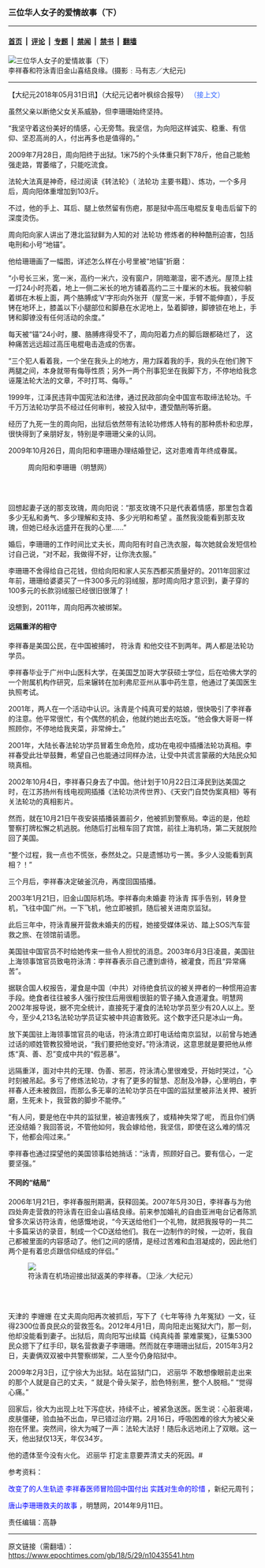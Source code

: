 ### 三位华人女子的爱情故事（下）

---

#### [首页](../../../..?n10435541) &nbsp;|&nbsp; [评论](../../../../../epoch-comment?n10435541) &nbsp;|&nbsp; [专题](../../../../../epoch-special?n10435541) &nbsp;|&nbsp; [禁闻](../../../../../epoch-news?n10435541) &nbsp;|&nbsp; [禁书](../../../../../books?n10435541) &nbsp;|&nbsp; [翻墙](https://github.com/gfw-breaker/nogfw/blob/master/README.md?n10435541)


<div><img alt="三位华人女子的爱情故事（下）" class="attachment-djy_600_400 size-djy_600_400 wp-post-image" src="https://i.epochtimes.com/assets/uploads/2018/05/1-190-600x400.jpg"/>
<div class="caption">
 李祥春和符泳青旧金山喜结良缘。(摄影﹕马有志／大纪元)
</div></div><hr/><div class="post_content" id="artbody" itemprop="articleBody">
 <!-- article content begin -->
 <p>
  【大纪元2018年05月31日讯】（大纪元记者叶枫综合报导）
  <span style="color: #3366ff;">
   <ok href="https://www.epochtimes.com/gb/18/5/28/n10435103.htm" style="color: #3366ff;">
    （接上文）
   </ok>
  </span>
 </p>
 <p>
  虽然父亲以断绝父女关系威胁，但李珊珊始终坚持。
 </p>
 <p>
  “我坚守着这份美好的情感，心无旁骛。我坚信，为向阳这样诚实、稳重、有信仰、坚忍高尚的人，付出再多也是值得的。”
 </p>
 <p>
  2009年7月28日，周向阳终于出狱。1米75的个头体重只剩下78斤，他自己能勉强走路，胃萎缩了，只能吃流食。
 </p>
 <p>
  法轮大法真是神奇，经过阅读《转法轮》（
  <ok href="https://www.epochtimes.com/gb/tag/%E6%B3%95%E8%BD%AE%E5%8A%9F.html">
   法轮功
  </ok>
  主要书籍）、炼功，一个多月后，周向阳体重增加到103斤。
 </p>
 <p>
  不过，他的手上、耳后、腿上依然留有伤疤，那是狱中高压电棍反复电击后留下的深度烫伤。
 </p>
 <p>
  周向阳向家人讲出了港北监狱鲜为人知的对
  <ok href="https://www.epochtimes.com/gb/tag/%E6%B3%95%E8%BD%AE%E5%8A%9F.html">
   法轮功
  </ok>
  修炼者的种种酷刑迫害，包括电刑和小号“地锚”。
 </p>
 <p>
  他给珊珊画了一幅图，详述怎么样在小号里被“地锚”折磨：
 </p>
 <p>
  “小号长三米，宽一米，高约一米六，没有窗户，阴暗潮湿，密不透光。屋顶上挂一灯24小时亮着，地上一侧二米长的地方铺着高约二三十厘米的木板。我被仰躺着绑在木板上面，两个胳膊成‘V’字形向外张开（屋宽一米，手臂不能伸直），手反铐在地环上，膝盖以下小腿部位和脚悬在水泥地上，坠着脚镣，脚镣锁在地上，手铐和脚镣没有任何活动的余度。”
 </p>
 <p>
  每天被“锚”24小时，腰、胳膊疼得受不了，周向阳着力点的脚后跟都硌烂了， 这种痛苦远远超过高压电棍电击造成的伤害。
 </p>
 <p>
  “三个犯人看着我，一个坐在我头上的地方，用力踩着我的手，我的头在他们胯下两腿之间，本身就带有侮辱性质；另外一两个刑事犯坐在我脚下方，不停地给我念诬蔑法轮大法的文章，不时打骂、侮辱。”
 </p>
 <p>
  1999年，江泽民违背中国宪法和法律，通过民政部向全中国宣布取缔法轮功。千千万万法轮功学员不经过任何审判，被投入狱中，遭受酷刑等折磨。
 </p>
 <p>
  经历了九死一生的周向阳，出狱后依然带有法轮功修炼人特有的那种质朴和忠厚，很快得到了亲朋好友，特别是李珊珊父亲的认同。
 </p>
 <p>
  2009年10月26日，周向阳和李珊珊办理结婚登记，这对患难青年终成眷属。
 </p>
 <figure aria-describedby="caption-attachment-10441752" class="wp-caption aligncenter" id="attachment_10441752" style="width: 281px">
  <ok href="https://i.epochtimes.com/assets/uploads/2018/05/1-189.jpg" target="_blank">
   <img alt="" class="size-full wp-image-10441752" src="https://i.epochtimes.com/assets/uploads/2018/05/1-189.jpg"/>
  </ok>
  <br/><figcaption class="wp-caption-text" id="caption-attachment-10441752">
   周向阳和李珊珊（明慧网）
  </figcaption><br/>
 </figure><br/>
 <p>
  回想起妻子送的那支玫瑰，周向阳说：“那支玫瑰不只是代表着情感，那里包含着多少无私和勇气、多少理解和支持、多少光明和希望 。虽然我没能看到那支玫瑰，但她已经永远盛开在我的心里……”
 </p>
 <p>
  婚后，李珊珊的工作时间比丈夫长，周向阳有时自己洗衣服，每次她就会发短信检讨自己说，“对不起，我做得不好，让你洗衣服。”
 </p>
 <p>
  李珊珊不舍得给自己花钱，但给向阳和家人买东西都买质量好的。2011年回家过年前，珊珊给婆婆买了一件300多元的羽绒服，那时周向阳才意识到，妻子穿的100多元的长款羽绒服已经很旧很薄了！
 </p>
 <p>
  没想到，2011年，周向阳再次被绑架。
 </p>
 <h4>
  远隔重洋的相守
 </h4>
 <p>
  李祥春是美国公民，在中国被捕时，
  <ok href="https://www.epochtimes.com/gb/tag/%E7%AC%A6%E6%B3%B3%E9%9D%92.html">
   符泳青
  </ok>
  和他交往不到两年。两人都是法轮功学员。
 </p>
 <p>
  李祥春毕业于广州中山医科大学，在美国芝加哥大学获硕士学位，后在哈佛大学的一个附属机构作研究，后来辗转在加利弗尼亚州从事中药生意，他通过了美国医生执照考试。
 </p>
 <p>
  2001年，两人在一个活动中认识。泳青是个纯真可爱的姑娘，很快吸引了李祥春的注意。他平常很忙，有个偶然的机会，他就约她出去吃饭。“他会像大哥哥一样照顾你，不停地给我夹菜，非常绅士。”
 </p>
 <p>
  2001年，大陆长春法轮功学员冒着生命危险，成功在电视中插播法轮功真相。李祥春受此壮举鼓舞，希望自己也能通过同样办法，让受中共谎言蒙蔽的大陆民众知晓真相。
 </p>
 <p>
  2002年10月4日，李祥春只身去了中国。他计划于10月22日江泽民到达美国之时，在江苏扬州有线电视网插播《法轮功洪传世界》、《天安门自焚伪案真相》等有关法轮功的真相影片。
 </p>
 <p>
 </p>
 <p>
  然而，就在10月21日午夜安装插播装置前夕，他被抓到警察局。幸运的是，他趁警察打牌松懈之机逃脱。他随后打出租车回了宾馆，前往上海机场，第二天就脱险回了美国。
 </p>
 <p>
  “整个过程，我一点也不慌张，泰然处之。只是遗憾功亏一篑。多少人没能看到真相？！”
 </p>
 <p>
  三个月后，李祥春决定破釜沉舟，再度回国插播。
 </p>
 <p>
  2003年1月21日，旧金山国际机场。李祥春向未婚妻
  <ok href="https://www.epochtimes.com/gb/tag/%E7%AC%A6%E6%B3%B3%E9%9D%92.html">
   符泳青
  </ok>
  挥手告别，转身登机，飞往中国广州。一下飞机，他立即被抓，随后被关进南京监狱。
 </p>
 <p>
  此后三年中，符泳青展开营救未婚夫的历程，她接受媒体采访、踏上SOS汽车营救之旅、在领馆前请愿。
 </p>
 <p>
  美国驻中国官员不时给她传来一些令人担忧的消息。2003年6月3日凌晨，美国驻上海领事馆官员致电符泳清：李祥春表示自己遭到虐待，被灌食，而且“异常痛苦”。
 </p>
 <p>
  据联合国人权报告，灌食是中国（中共）对待绝食抗议的被关押者的一种惯用迫害手段。绝食者往往被多人强行按住后用很粗很脏的管子捅入食道灌食。明慧网2002年报导说，据不完全统计，直接死于灌食的法轮功学员至少有20人以上。至今，至少4,213名法轮功学员证实被中共迫害致死。这个数字还只是冰山一角。
 </p>
 <p>
  放下美国驻上海领事馆官员的电话，符泳清立即打电话给南京监狱，以前曾与她通过话的顺姓管教狡猾地说，“我们要把他变好。”符泳清说，这意思就是要把他从修炼“真、善、忍”变成中共的“假恶暴”。
 </p>
 <p>
  远隔重洋，面对中共的无理、伪善、邪恶，符泳清心里很难受，开始时哭过，“心时刻被吊起。多亏了修炼法轮功，才有了更多的智慧、忍耐及冷静，心里明白，李祥春人还未被救回，而那么多无辜的法轮功学员在中国的监狱里被非法关押、被折磨，生死未卜，我营救的脚步不能停。”
 </p>
 <p>
  “有人问，要是他在中共的监狱里，被迫害残疾了，或精神失常了呢， 而且你们俩还没结婚？我回答说，不管他如何，我会嫁给他，我坚信，即使在这么难的情况下，他都会闯过来。”
 </p>
 <p>
  李祥春也通过探望他的美国领事给她捎话：“泳青，照顾好自己。要有信心，一定要坚强。”
 </p>
 <h4>
  不同的“结局”
 </h4>
 <p>
  2006年1月21日，李祥春服刑期满，获释回美。2007年5月30日，李祥春与为他四处奔走营救的符泳青在旧金山喜结良缘。前来参加婚礼的自由亚洲电台记者陈凯曾多次采访符泳青，他感慨地说，“今天送给他们一个礼物，就把我报导的一共二十多篇采访的录音，制成一个CD送给他们。我在一边制作的时候，一边听，我自己都被里面的内容感动了。他们之间的感情，是经过苦难和血泪凝成的，因此他们两个是有着忠贞跟信仰结成的伴侣。”
 </p>
 <figure class="wp-caption aligncenter" style="width: 350px">
  <ok href=" https://i.epochtimes.com/assets/uploads/2006/04/604060729051488.jpg" target="_blank">
   <img class="size-large" src=" https://i.epochtimes.com/assets/uploads/2006/04/604060729051488.jpg"/>
  </ok>
  <br/><figcaption class="wp-caption-text">
   符泳青在机场迎接出狱返美的李祥春。（卫泳／大纪元）
  </figcaption><br/>
 </figure><br/>
 <p>
  天津的
  <ok href="https://www.epochtimes.com/gb/tag/%E6%9D%8E%E5%A7%97%E5%A7%97.html">
   李姗姗
  </ok>
  在丈夫周向阳再次被抓后，写下了《七年等待 九年冤狱》一文，征得2300位善良民众的营救签名。2012年4月1日，周向阳走出冤狱大门，那一刻，他却没能看到妻子。出狱后，周向阳写出续篇《纯真纯善 蒙难蒙冤》，征集5300民众摁下了红手印，联名营救妻子李珊珊。然而就在李珊珊出狱后，2015年3月2日，夫妻俩双双被中共警察绑架，二人至今仍身陷狱中。
 </p>
 <p>
  2009年2月3日，辽宁徐大为出狱。站在监狱门口，
  <ok href="https://www.epochtimes.com/gb/tag/%E8%BF%9F%E4%B8%BD%E5%8D%8E.html">
   迟丽华
  </ok>
  不敢想像眼前走出来的那个人就是自己的丈夫，“ 就是个骨头架子，脸色特别黑，整个人脱相。” “觉得心痛。”
 </p>
 <p>
  回家后，徐大为出现上吐下泻症状，持续不止，被紧急送医。医生说：心脏衰竭，皮肤僵硬，验血抽不出血，早已错过治疗期。2月16日，呼吸困难的徐大为被父亲抱在怀里。突然间，徐大为喊了一声：法轮大法好！随后永远地闭上了双眼。这一天，他出狱仅13天，年仅34岁。
 </p>
 <p>
  他的遗体至今没有火化。
  <ok href="https://www.epochtimes.com/gb/tag/%E8%BF%9F%E4%B8%BD%E5%8D%8E.html">
   迟丽华
  </ok>
  打定主意要弄清丈夫的死因。#
 </p>
 <p>
  参考资料：
 </p>
 <p>
  <span style="color: #0000ff;">
   <ok href="https://www.epochweekly.com/029/3334pg.htm" style="color: #0000ff;">
    改变了的人生轨迹 李祥春医师冒险回中国付出 实践对生命的珍惜
   </ok>
  </span>
  ，新纪元周刊；
 </p>
 <p>
  <span style="color: #0000ff;">
   <ok href="https://www.minghui.org/mh/articles/2014/9/11/%E5%94%90%E5%B1%B1%E6%9D%8E%E7%8F%8A%E7%8F%8A%E6%95%91%E5%A4%AB%E7%9A%84%E6%95%85%E4%BA%8B-297408.html" style="color: #0000ff;">
    唐山李珊珊救夫的故事
   </ok>
  </span>
  ，明慧网，2014年9月11日。
 </p>
 <p>
  责任编辑：高静
 </p>
 <p>
 </p>
 <!-- article content end -->
 <div id="below_article_ad">
 </div>
</div>


---

原文链接（需翻墙）：https://www.epochtimes.com/gb/18/5/29/n10435541.htm